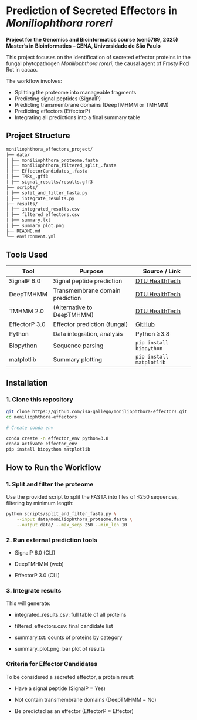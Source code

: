 # Prediction of Secreted Effectors in *Moniliophthora roreri*

**Project for the Genomics and Bioinformatics course (cen5789, 2025)**  
**Master’s in Bioinformatics – CENA, Universidade de São Paulo**

This project focuses on the identification of secreted effector proteins in the fungal phytopathogen *Moniliophthora roreri*, the causal agent of Frosty Pod Rot in cacao.

The workflow involves:

- Splitting the proteome into manageable fragments
- Predicting signal peptides (SignalP)
- Predicting transmembrane domains (DeepTMHMM or TMHMM)
- Predicting effectors (EffectorP)
- Integrating all predictions into a final summary table

## Project Structure

```bash
moniliophthora_effectors_project/
├── data/
│ ├── moniliophthora_proteome.fasta
│ ├── moniliophthora_filtered_split_.fasta
│ ├── EffectorCandidates_.fasta
│ ├── TMRs_.gff3
│ ├── signal_results/results.gff3
├── scripts/
│ ├── split_and_filter_fasta.py
│ ├── integrate_results.py
├── results/
│ ├── integrated_results.csv
│ ├── filtered_effectors.csv
│ ├── summary.txt
│ ├── summary_plot.png
├── README.md
└── environment.yml
```

## Tools Used

| Tool          | Purpose                            | Source / Link |
|---------------|------------------------------------|---------------|
| SignalP 6.0   | Signal peptide prediction           | [DTU HealthTech](https://services.healthtech.dtu.dk/service.php?SignalP-6.0) |
| DeepTMHMM     | Transmembrane domain prediction     | [DTU HealthTech](https://services.healthtech.dtu.dk/service.php?DeepTMHMM-1.0) |
| TMHMM 2.0     | (Alternative to DeepTMHMM)          | [DTU HealthTech](https://services.healthtech.dtu.dk/service.php?TMHMM-2.0) |
| EffectorP 3.0 | Effector prediction (fungal)        | [GitHub](https://github.com/JanaSperschneider/EffectorP-3.0) |
| Python        | Data integration, analysis          | Python ≥3.8 |
| Biopython     | Sequence parsing                    | `pip install biopython` |
| matplotlib    | Summary plotting                    | `pip install matplotlib` |

## Installation

### 1. Clone this repository

```bash
git clone https://github.com/isa-gallego/moniliophthora-effectors.git
cd moniliophthora-effectors

# Create conda env

conda create -n effector_env python=3.8
conda activate effector_env
pip install biopython matplotlib

```

## How to Run the Workflow
### 1. Split and filter the proteome
Use the provided script to split the FASTA into files of ≤250 sequences, filtering by minimum length:

```bash
python scripts/split_and_filter_fasta.py \
    --input data/moniliophthora_proteome.fasta \
    --output data/ --max_seqs 250 --min_len 10
```

### 2. Run external prediction tools
- SignalP 6.0 (CLI)

- DeepTMHMM (web)

- EffectorP 3.0 (CLI)

### 3. Integrate results

This will generate:

- integrated_results.csv: full table of all proteins

- filtered_effectors.csv: final candidate list

- summary.txt: counts of proteins by category

- summary_plot.png: bar plot of results

### Criteria for Effector Candidates
To be considered a secreted effector, a protein must:

- Have a signal peptide (SignalP = Yes)

- Not contain transmembrane domains (DeepTMHMM = No)

- Be predicted as an effector (EffectorP = Effector)
